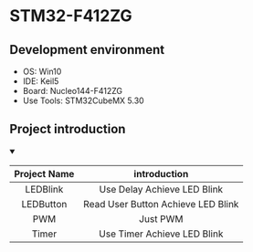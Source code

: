 # STM32-F412ZG

## Development environment

* OS: Win10
* IDE: Keil5
* Board: Nucleo144-F412ZG
* Use Tools: STM32CubeMX 5.30

## Project introduction
<details markdown="1" open="">
<summary></summary>

| Project Name |             introduction             |
|:------------:|:------------------------------------:|
|   LEDBlink   |     Use Delay Achieve LED Blink      |
|  LEDButton   | Read User Button  Achieve LED  Blink |
|     PWM      |               Just PWM               |
|    Timer     |     Use Timer Achieve LED Blink      |
</details>